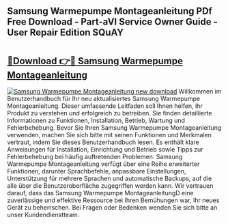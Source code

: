 ## Samsung Warmepumpe Montageanleitung PDf Free Download - Part-aVI Service Owner Guide - User Repair Edition SQuAY

# <h2><a href="http://df8izo8.blite.top/?on=Samsung+Warmepumpe+Montageanleitung">🔗Download 👉🔴 Samsung Warmepumpe Montageanleitung</a></h2>

[![Samsung Warmepumpe Montageanleitung new download](https://i.imgur.com/lujVjoI.png)](http://df8izo8.blite.top/?on=Samsung+Warmepumpe+Montageanleitung)
Willkommen im Benutzerhandbuch für Ihr neu aktualisiertes Samsung Warmepumpe Montageanleitung. Dieser umfassende Leitfaden soll Ihnen helfen, Ihr Produkt zu verstehen und erfolgreich zu betreiben. Sie finden detaillierte Informationen zu Funktionen, Installation, Betrieb, Wartung und Fehlerbehebung. Bevor Sie Ihren Samsung Warmepumpe Montageanleitung verwenden, machen Sie sich bitte mit seinen Funktionen und Merkmalen vertraut, indem Sie dieses Benutzerhandbuch lesen. Es enthält klare Anweisungen für Installation, Einrichtung und Betrieb sowie Tipps zur Fehlerbehebung bei häufig auftretenden Problemen. Samsung Warmepumpe Montageanleitung verfügt über eine Reihe erweiterter Funktionen, darunter Sprachbefehle, anpassbare Einstellungen, Unterstützung für mehrere Sprachen und automatische Backups, auf die alle über die Benutzeroberfläche zugegriffen werden kann. Wir vertrauen darauf, dass das Samsung Warmepumpe MontageanleitungD eine zuverlässige und effektive Ressource bei Ihren Bemühungen war, Ihr neues Gerät zu beherrschen. Bei Fragen oder Bedenken wenden Sie sich bitte an unser Kundendienstteam.
